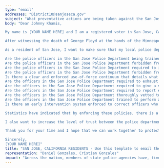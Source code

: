 ```yaml
---
type: "email"
addresses: "District10@sanjoseca.gov"
subject: "What preventative actions are being taken against the San Jose Police Department?"
body: "Dear Johnny Khamis,

My name is [YOUR NAME HERE] and I am a registered voter in San Jose, California. I am writing to you today to ask what you are doing, as the City Council of San Jose, to ensure that your officers are not abusing their power and are held accountable for their actions.

After witnessing the death of George Floyd at the hands of the Minneapolis Police Department, I am left feeling outraged, frustrated, and hurt. The system has failed yet another black man and we are anxiously waiting to see if the officers responsible for his death will face consequences.

As a resident of San Jose, I want to make sure that my local police department is taking the necessary preventative measures to ensure that incidents like this will not occur in the future. So I ask:

Are the police officers in the San Jose Police Department being trained to de-escalate altercations by using peaceful conflict resolution strategies?
Are the police officers in the San Jose Police Department forbidden from using carotid restraints (chokeholds, strangleholds, etc.) and hog-tying methods? Furthermore, are they forbidden from transporting civilians in uncomfortable positions, such as face down in a vehicle?
Are the police officers in the San Jose Police Department required to intervene if they witness another officer using excessive force? Will officers be reprimanded if they fail to intervene?
Are the police officers in the San Jose Police Department forbidden from shooting at moving vehicles?
Is there a clear and enforced use-of-force continuum that details what weapons and force are acceptable in a wide variety of civilian-police interactions?
Are the officers in the San Jose Police Department required to exhaust every other possible option before using excessive force?
Are the officers in the San Jose Police Department required to give a verbal warning to civilians before drawing their weapon or using excessive force?
Are the officers in the San Jose Police Department required to report each time they threaten to or use force on civilians?
Are the officers in the San Jose Police Department thoroughly vetted to ensure that they do not have a history with abuse, racism, xenophobia, homophobia / transphobia, or discrimination?
Are the officers in the San Jose Police Department trained to perform and seek necessary medical action after using excessive force?
Is there an early intervention system enforced to correct officers who use excessive force? Additionally, how many complaints does an officer have to receive before they are reprimanded? Before they are terminated? More than three complaints are unacceptable.

Statistics have indicated that by enforcing these policies, there is a significant decrease in civilian complaints and injury due to excessive force. If any of the policies are not currently in place, then what is being done to ensure that they are going to be enforced in the near future? What can I do, as a concerned citizen, to set these policies in motion?

I also want to increase the level of trust between the police department and the community. To establish trust, there has to be transparency. I would like to see the San Jose Police Department collect and report data on civilian deaths that occurred in custody and as a result of an officer’s use of excessive force. The data should be broken down by demographics and should showcase the race, gender, sexuality, and religion of the civilians. Allowing the public access to this information will show us where we, as a community, fall short.

Thank you for your time and I hope that we can work together to protect the San Jose community. I refuse to let the next hashtag come from here.

Sincerely,
[YOUR NAME HERE]"
title: "SAN JOSE, CALIFORNIA RESIDENTS - Use this template to email the City Council of San Jose to quiz them on what preventive actions are being taken to protect against police brutality from the San Jose Police Department."
representation: "Daniel Gonzales, Cristian Gonzales"
impact: "Across the nation, members of state police agencies have, time and time again, abused their power and have killed black Americans in a horrific manner, devoid of any lawfulness. Our nation has observed the cruel and evil killings of George Floyd, Breonna Taylor, Eric Garner, Ahmed Aubrey, and countless others of black Americans. Email the City Council for the city of San Jose and press the question--are you, Johnny Khamis, taking any preventative actions to ensure that such acts of cruelty against African Americans don't happen as a consequence of policing with racist motives?"
---
```


